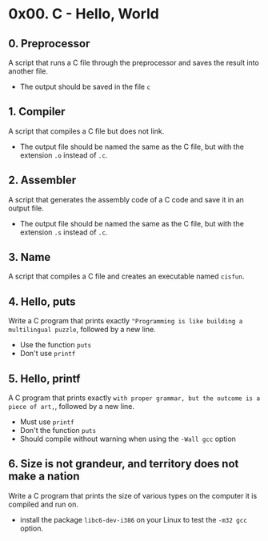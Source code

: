 # 0x00. C - Hello, World

 
## 0. Preprocessor
A script that runs a C file through the preprocessor and saves the result into another file.
- The output should be saved in the file `c`

## 1. Compiler
A script that compiles a C file but does not link.
- The output file should be named the same as the C file, but with the extension `.o` instead of `.c`.

## 2. Assembler
A script that generates the assembly code of a C code and save it in an output file.
- The output file should be named the same as the C file, but with the extension `.s` instead of `.c`.

## 3. Name
A script that compiles a C file and creates an executable named `cisfun`.

## 4. Hello, puts
Write a C program that prints exactly `"Programming is like building a multilingual puzzle`, followed by a new line.
- Use the function `puts`
- Don't use `printf`

## 5. Hello, printf
A C program that prints exactly `with proper grammar, but the outcome is a piece of art,`, followed by a new line.
- Must use `printf`
- Don't the function `puts`
- Should compile without warning when using the `-Wall gcc` option

## 6. Size is not grandeur, and territory does not make a nation
Write a C program that prints the size of various types on the computer it is compiled and run on.
- install the package `libc6-dev-i386` on your Linux to test the `-m32 gcc` option.
